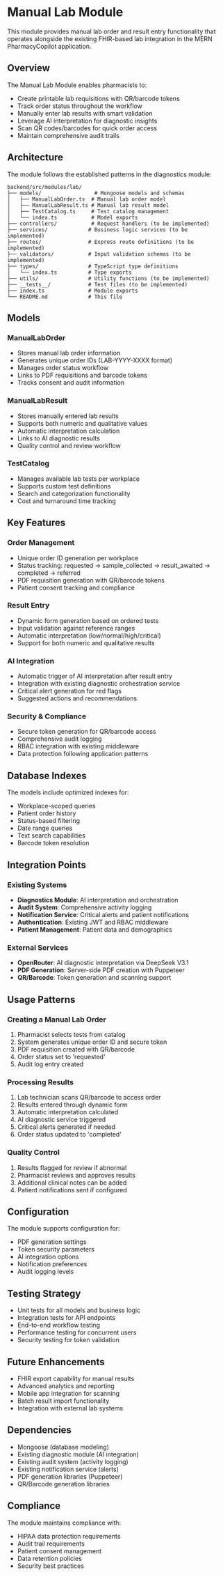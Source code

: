 # Manual Lab Module

This module provides manual lab order and result entry functionality that operates alongside the existing FHIR-based lab integration in the MERN PharmacyCopilot application.

## Overview

The Manual Lab Module enables pharmacists to:

- Create printable lab requisitions with QR/barcode tokens
- Track order status throughout the workflow
- Manually enter lab results with smart validation
- Leverage AI interpretation for diagnostic insights
- Scan QR codes/barcodes for quick order access
- Maintain comprehensive audit trails

## Architecture

The module follows the established patterns in the diagnostics module:

```
backend/src/modules/lab/
├── models/                 # Mongoose models and schemas
│   ├── ManualLabOrder.ts  # Manual lab order model
│   ├── ManualLabResult.ts # Manual lab result model
│   ├── TestCatalog.ts     # Test catalog management
│   └── index.ts           # Model exports
├── controllers/           # Request handlers (to be implemented)
├── services/             # Business logic services (to be implemented)
├── routes/               # Express route definitions (to be implemented)
├── validators/           # Input validation schemas (to be implemented)
├── types/                # TypeScript type definitions
│   └── index.ts          # Type exports
├── utils/                # Utility functions (to be implemented)
├── __tests__/            # Test files (to be implemented)
├── index.ts              # Module exports
└── README.md             # This file
```

## Models

### ManualLabOrder

- Stores manual lab order information
- Generates unique order IDs (LAB-YYYY-XXXX format)
- Manages order status workflow
- Links to PDF requisitions and barcode tokens
- Tracks consent and audit information

### ManualLabResult

- Stores manually entered lab results
- Supports both numeric and qualitative values
- Automatic interpretation calculation
- Links to AI diagnostic results
- Quality control and review workflow

### TestCatalog

- Manages available lab tests per workplace
- Supports custom test definitions
- Search and categorization functionality
- Cost and turnaround time tracking

## Key Features

### Order Management

- Unique order ID generation per workplace
- Status tracking: requested → sample_collected → result_awaited → completed → referred
- PDF requisition generation with QR/barcode tokens
- Patient consent tracking and compliance

### Result Entry

- Dynamic form generation based on ordered tests
- Input validation against reference ranges
- Automatic interpretation (low/normal/high/critical)
- Support for both numeric and qualitative results

### AI Integration

- Automatic trigger of AI interpretation after result entry
- Integration with existing diagnostic orchestration service
- Critical alert generation for red flags
- Suggested actions and recommendations

### Security & Compliance

- Secure token generation for QR/barcode access
- Comprehensive audit logging
- RBAC integration with existing middleware
- Data protection following application patterns

## Database Indexes

The models include optimized indexes for:

- Workplace-scoped queries
- Patient order history
- Status-based filtering
- Date range queries
- Text search capabilities
- Barcode token resolution

## Integration Points

### Existing Systems

- **Diagnostics Module**: AI interpretation and orchestration
- **Audit System**: Comprehensive activity logging
- **Notification Service**: Critical alerts and patient notifications
- **Authentication**: Existing JWT and RBAC middleware
- **Patient Management**: Patient data and demographics

### External Services

- **OpenRouter**: AI diagnostic interpretation via DeepSeek V3.1
- **PDF Generation**: Server-side PDF creation with Puppeteer
- **QR/Barcode**: Token generation and scanning support

## Usage Patterns

### Creating a Manual Lab Order

1. Pharmacist selects tests from catalog
2. System generates unique order ID and secure token
3. PDF requisition created with QR/barcode
4. Order status set to 'requested'
5. Audit log entry created

### Processing Results

1. Lab technician scans QR/barcode to access order
2. Results entered through dynamic form
3. Automatic interpretation calculated
4. AI diagnostic service triggered
5. Critical alerts generated if needed
6. Order status updated to 'completed'

### Quality Control

1. Results flagged for review if abnormal
2. Pharmacist reviews and approves results
3. Additional clinical notes can be added
4. Patient notifications sent if configured

## Configuration

The module supports configuration for:

- PDF generation settings
- Token security parameters
- AI integration options
- Notification preferences
- Audit logging levels

## Testing Strategy

- Unit tests for all models and business logic
- Integration tests for API endpoints
- End-to-end workflow testing
- Performance testing for concurrent users
- Security testing for token validation

## Future Enhancements

- FHIR export capability for manual results
- Advanced analytics and reporting
- Mobile app integration for scanning
- Batch result import functionality
- Integration with external lab systems

## Dependencies

- Mongoose (database modeling)
- Existing diagnostic module (AI integration)
- Existing audit system (activity logging)
- Existing notification service (alerts)
- PDF generation libraries (Puppeteer)
- QR/Barcode generation libraries

## Compliance

The module maintains compliance with:

- HIPAA data protection requirements
- Audit trail requirements
- Patient consent management
- Data retention policies
- Security best practices
